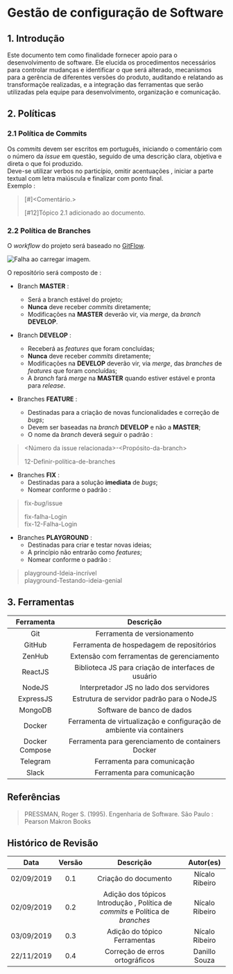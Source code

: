 # Gestão de configuração de Software
 
## 1. Introdução  
Este documento tem como finalidade fornecer apoio para o desenvolvimento de software. Ele elucida os procedimentos necessários para controlar mudanças e identificar o que será alterado, mecanismos para a gerência de diferentes versões do produto, auditando e relatando as transformaçõe realizadas, e a integração das ferramentas que serão utilizadas pela equipe para desenvolvimento, organização e comunicação.
 
## 2. Políticas
 
### 2.1 Política de Commits
Os *commits* devem ser escritos em português, iniciando o comentário com o número da *issue* em questão, seguido de uma descrição clara, objetiva e direta o que foi produzido.   
Deve-se utilizar verbos no particípio, omitir acentuações , iniciar a parte textual com letra maiúscula e finalizar com ponto final.  
Exemplo :  
 
>[#<Id da issue>]<Comentário.>  
>  
>[#12]Tópico 2.1 adicionado ao documento.
 
   
### 2.2 Política de Branches  
 
O *workflow* do projeto será baseado no [GitFlow](https://nvie.com/posts/a-successful-git-branching-model/).
 
![Falha ao carregar imagem.](https://camo.githubusercontent.com/b12ce8394edc7e0f5d1e92b63bd64642e2ade5ee/687474703a2f2f692e696d6775722e636f6d2f357946774848492e706e67)
 
O repositório será composto de :  
* Branch **MASTER** : 
  * Será a branch estável do projeto;
  * **Nunca** deve receber *commits* diretamente;
  * Modificações na **MASTER** deverão vir, via *merge*, da *branch* **DEVELOP**.  
 
* Branch **DEVELOP** :  
    * Receberá as *features* que foram concluídas; 
    * **Nunca** deve receber *commits* diretamente;
    * Modificações na **DEVELOP** deverão vir, via *merge*, das *branches* de *features* que foram concluídas;
    * A *branch* fará *merge* na **MASTER** quando estiver estável e pronta para *release*.  
  
* Branches **FEATURE** :
    * Destinadas para a criação de novas funcionalidades e correção de *bugs*;
    * Devem ser baseadas na *branch* **DEVELOP** e não a **MASTER**;
    * O nome da *branch* deverá seguir o padrão :  
  
> <Número da issue relacionada>-<Propósito-da-branch> 
>      
> 12-Definir-política-de-branches
 
* Branches **FIX** :
    * Destinadas para a solução **imediata** de *bugs*;
    * Nomear conforme o padrão :  
 
> fix-*bug*/issue  
>
>fix-falha-Login  
>fix-12-Falha-Login    
  
* Branches **PLAYGROUND** :
    * Destinadas para criar e testar novas ideias;
    * A princípio não entrarão como *features*;
    * Nomear conforme o padrão :  
  
> playground-Ideia-incrível  
> playground-Testando-ideia-genial
 
## 3. Ferramentas
|Ferramenta|Descrição|
|:---:|:---:|
|Git| Ferramenta de versionamento|
|GitHub| Ferramenta de hospedagem de repositórios|
|ZenHub| Extensão com ferramentas de gerenciamento|
|ReactJS| Biblioteca JS para criação de interfaces de usuário|
|NodeJS| Interpretador JS no lado dos servidores|
|ExpressJS| Estrutura de servidor padrão para o NodeJS| 
|MongoDB| Software de banco de dados |
|Docker| Ferramenta de virtualização e configuração de ambiente via containers|
|Docker Compose| Ferramenta para gerenciamento de containers Docker|
|Telegram| Ferramenta para comunicação |
|Slack| Ferramenta para comunicação |
 
## Referências
 
>PRESSMAN, Roger S. (1995). Engenharia de Software. São Paulo : Pearson Makron Books  
 
 
## Histórico de Revisão
|Data|Versão|Descrição|Autor(es)|  
|:---:|:---:|:---:|:---:|   
|02/09/2019|0.1| Criação do documento| Nícalo Ribeiro |
|02/09/2019|0.2| Adição dos tópicos Introdução , Política de *commits* e Política de *branches* | Nícalo Ribeiro|
|03/09/2019| 0.3| Adição do tópico Ferramentas | Nícalo Ribeiro|
|22/11/2019| 0.4| Correção de erros ortográficos | Danillo Souza|
 

